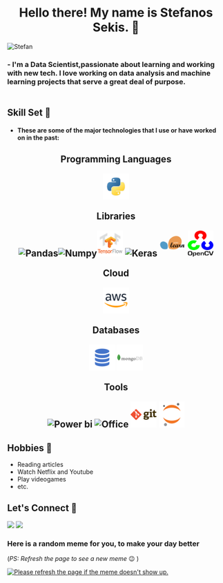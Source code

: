 <h1 align="center">Hello there! My name is Stefanos Sekis.  👋</h1>

<img title="Stefanos Sekis" alt="Stefan" width="200px" src="https://sdk.bitmoji.com/render/panel/ae0f10a5-f13e-4cc9-a4e0-3b2731527da1-7103dfb2-d342-49ae-be46-581e53ecc939-v1.png" />

<h3> - I'm a Data Scientist,passionate about learning and working with new tech. I love working on data analysis and machine learning projects 
that serve a great deal of purpose. <br/><br/<h3>

## Skill Set :muscle:
 - <h4>These are some of the major technologies that I use or have worked on in the past:<h4>

<h2 align="center">

**Programming Languages**

  <img title="Python" alt="Python" width="60px" src="https://raw.githubusercontent.com/github/explore/master/topics/python/python.png" />

 **Libraries**

  <img title="Pandas" alt="Pandas" width="60px" src="https://www.cilans.net/wp-content/uploads/2019/12/Python-Pandas-logo.png"><img title="Numpy" alt="Numpy" width="60px" src="https://user-images.githubusercontent.com/98330/63813335-20cd4b80-c8e2-11e9-9c04-e4dbf7285aa1.png"><img title="TensorFlow" alt="TensorFlow" width="60px" src="https://raw.githubusercontent.com/github/explore/master/topics/tensorflow/tensorflow.png"> <img title="Keras" alt="Keras" width="60px" src="https://upload.wikimedia.org/wikipedia/commons/thumb/a/ae/Keras_logo.svg/240px-Keras_logo.svg.png"> <img title="Scikit-Learn" alt="Scikit Learn" width="60px" src="https://raw.githubusercontent.com/github/explore/master/topics/scikit-learn/scikit-learn.png"> <img title="OpenCV" alt="OpenCV" width="60px" src="https://raw.githubusercontent.com/github/explore/master/topics/opencv/opencv.png">

**Cloud**

<img title="AWS" alt="AWS" width="60px" src="https://raw.githubusercontent.com/github/explore/main/topics/aws/aws.png">

**Databases**

<img title="SQL" alt="SQL" width="60px" src="https://raw.githubusercontent.com/github/explore/master/topics/sql/sql.png"> <img title="MongoDB" alt="MongoDB" width="60px" src="https://raw.githubusercontent.com/github/explore/master/topics/mongodb/mongodb.png">

**Tools**

 
<img title="Power bi" alt="Power bi" width="60px" src="https://iconape.com/wp-content/files/rf/85510/png/power-bi-1.png"> <img title="Office" alt="Office" width="60pxpx" src="https://iconape.com/wp-content/files/sz/121911/png/Microsoft_Office_icon__2019_.png"> <img title="git" alt="git" width="60pxpx" src="https://raw.githubusercontent.com/github/explore/master/topics/git/git.png"> <img title="Jupyter Notebook" alt="Jupyter" width="60pxpx" src="https://raw.githubusercontent.com/github/explore/master/topics/jupyter-notebook/jupyter-notebook.png"></h2>

## Hobbies 📅
- Reading articles 
- Watch Netflix and Youtube
- Play videogames
- etc.

## Let's Connect :handshake:

<a href="https://www.linkedin.com/in/stefanos-sekis/"><img src="https://cdn2.iconfinder.com/data/icons/social-media-2285/512/1_Linkedin_unofficial_colored_svg-128.png" width="60px"></a>  <a href="mailto:schekies@outlook.com.gr"><img src="https://iconape.com/wp-content/files/ra/85454/png/outlook-1.png" width="60px"></a>

### Here is a random meme for you, to make your day better
(*PS: Refresh the page to see a new meme* :wink: )

<a href="https://github.com/techytushar/random-memer"><img src='https://random-memer.herokuapp.com/' title="Meme" alt="Please refresh the page if the meme doesn't show up." height="400"></a>


<!---
Stefsek/Stefsek is a ✨ special ✨ repository because its `README.md` (this file) appears on your GitHub profile.
You can click the Preview link to take a look at your changes.
--->
